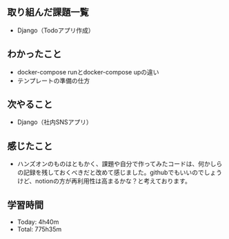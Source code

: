 ## 取り組んだ課題一覧
- Django（Todoアプリ作成）
## わかったこと
- docker-compose runとdocker-compose upの違い
- テンプレートの準備の仕方
## 次やること
- Django（社内SNSアプリ）
## 感じたこと
- ハンズオンのものはともかく、課題や自分で作ってみたコードは、何かしらの記録を残しておくべきだと改めて感じました。githubでもいいのでしょうけど、notionの方が再利用性は高まるかな？と考えております。
## 学習時間
- Today: 4h40m
- Total: 775h35m
